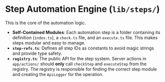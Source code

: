 # Step Automation Engine (`lib/steps/`)

This is the core of the automation logic.

- **Self-Contained Modules**: Each automation step is a folder containing its definition (`index.ts`), a `check.ts` file, and an `execute.ts` file. This makes steps modular and easy to manage.
- **`step-refs.ts`**: Defines all step IDs as constants to avoid magic strings and provide type safety.
- **`registry.ts`**: The public API for the step system. Server actions in `app/actions/` should **only** call `checkStep` and `executeStep` from the registry. The registry is responsible for finding the correct step module and creating the `ApiLogger` for the operation.
